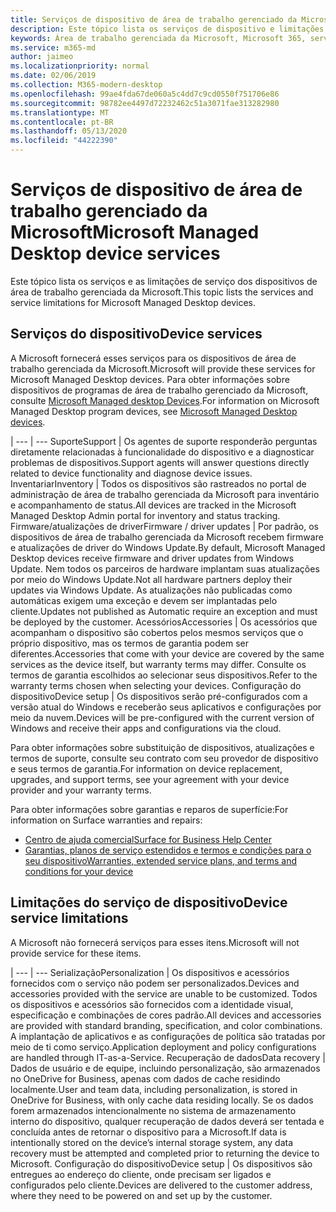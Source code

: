 ```yaml
---
title: Serviços de dispositivo de área de trabalho gerenciado da Microsoft
description: Este tópico lista os serviços de dispositivo e limitações da área de trabalho gerenciada da Microsoft.
keywords: Área de trabalho gerenciada da Microsoft, Microsoft 365, serviço, documentação
ms.service: m365-md
author: jaimeo
ms.localizationpriority: normal
ms.date: 02/06/2019
ms.collection: M365-modern-desktop
ms.openlocfilehash: 99ae4fda67de060a5c4dd7c9cd0550f751706e86
ms.sourcegitcommit: 98782ee4497d72232462c51a3071fae313282980
ms.translationtype: MT
ms.contentlocale: pt-BR
ms.lasthandoff: 05/13/2020
ms.locfileid: "44222390"
---
```

# <a name="microsoft-managed-desktop-device-services"></a><span data-ttu-id="dd81f-104">Serviços de dispositivo de área de trabalho gerenciado da Microsoft</span><span class="sxs-lookup"><span data-stu-id="dd81f-104">Microsoft Managed Desktop device services</span></span>

<span data-ttu-id="dd81f-105">Este tópico lista os serviços e as limitações de serviço dos dispositivos de área de trabalho gerenciada da Microsoft.</span><span class="sxs-lookup"><span data-stu-id="dd81f-105">This topic lists the services and service limitations for Microsoft Managed Desktop devices.</span></span>

## <a name="device-services"></a><span data-ttu-id="dd81f-106">Serviços do dispositivo</span><span class="sxs-lookup"><span data-stu-id="dd81f-106">Device services</span></span>

<span data-ttu-id="dd81f-107">A Microsoft fornecerá esses serviços para os dispositivos de área de trabalho gerenciada da Microsoft.</span><span class="sxs-lookup"><span data-stu-id="dd81f-107">Microsoft will provide these services for Microsoft Managed Desktop devices.</span></span> <span data-ttu-id="dd81f-108">Para obter informações sobre dispositivos de programas de área de trabalho gerenciado da Microsoft, consulte [Microsoft Managed desktop Devices](device-list.md).</span><span class="sxs-lookup"><span data-stu-id="dd81f-108">For information on Microsoft Managed Desktop program devices, see [Microsoft Managed Desktop devices](device-list.md).</span></span>

 | 
 --- | ---
<span data-ttu-id="dd81f-109">Suporte</span><span class="sxs-lookup"><span data-stu-id="dd81f-109">Support</span></span> | <span data-ttu-id="dd81f-110">Os agentes de suporte responderão perguntas diretamente relacionadas à funcionalidade do dispositivo e a diagnosticar problemas de dispositivos.</span><span class="sxs-lookup"><span data-stu-id="dd81f-110">Support agents will answer questions directly related to device functionality and diagnose device issues.</span></span>
<span data-ttu-id="dd81f-111">Inventariar</span><span class="sxs-lookup"><span data-stu-id="dd81f-111">Inventory</span></span> | <span data-ttu-id="dd81f-112">Todos os dispositivos são rastreados no portal de administração de área de trabalho gerenciada da Microsoft para inventário e acompanhamento de status.</span><span class="sxs-lookup"><span data-stu-id="dd81f-112">All devices are tracked in the Microsoft Managed Desktop Admin portal for inventory and status tracking.</span></span>
<span data-ttu-id="dd81f-113">Firmware/atualizações de driver</span><span class="sxs-lookup"><span data-stu-id="dd81f-113">Firmware / driver updates</span></span> | <span data-ttu-id="dd81f-114">Por padrão, os dispositivos de área de trabalho gerenciada da Microsoft recebem firmware e atualizações de driver do Windows Update.</span><span class="sxs-lookup"><span data-stu-id="dd81f-114">By default, Microsoft Managed Desktop devices receive firmware and driver updates from Windows Update.</span></span> <span data-ttu-id="dd81f-115">Nem todos os parceiros de hardware implantam suas atualizações por meio do Windows Update.</span><span class="sxs-lookup"><span data-stu-id="dd81f-115">Not all hardware partners deploy their updates via Windows Update.</span></span> <span data-ttu-id="dd81f-116">As atualizações não publicadas como automáticas exigem uma exceção e devem ser implantadas pelo cliente.</span><span class="sxs-lookup"><span data-stu-id="dd81f-116">Updates not published as Automatic require an exception and must be deployed by the customer.</span></span>
<span data-ttu-id="dd81f-117">Acessórios</span><span class="sxs-lookup"><span data-stu-id="dd81f-117">Accessories</span></span> | <span data-ttu-id="dd81f-118">Os acessórios que acompanham o dispositivo são cobertos pelos mesmos serviços que o próprio dispositivo, mas os termos de garantia podem ser diferentes.</span><span class="sxs-lookup"><span data-stu-id="dd81f-118">Accessories that come with your device are covered by the same services as the device itself, but warranty terms may differ.</span></span> <span data-ttu-id="dd81f-119">Consulte os termos de garantia escolhidos ao selecionar seus dispositivos.</span><span class="sxs-lookup"><span data-stu-id="dd81f-119">Refer to the warranty terms chosen when selecting your devices.</span></span> 
<span data-ttu-id="dd81f-120">Configuração do dispositivo</span><span class="sxs-lookup"><span data-stu-id="dd81f-120">Device setup</span></span>    | <span data-ttu-id="dd81f-121">Os dispositivos serão pré-configurados com a versão atual do Windows e receberão seus aplicativos e configurações por meio da nuvem.</span><span class="sxs-lookup"><span data-stu-id="dd81f-121">Devices will be pre-configured with the current version of Windows and receive their apps and configurations via the cloud.</span></span> 

<span data-ttu-id="dd81f-122">Para obter informações sobre substituição de dispositivos, atualizações e termos de suporte, consulte seu contrato com seu provedor de dispositivo e seus termos de garantia.</span><span class="sxs-lookup"><span data-stu-id="dd81f-122">For information on device replacement, upgrades, and support terms, see your agreement with your device provider and your warranty terms.</span></span>

<span data-ttu-id="dd81f-123">Para obter informações sobre garantias e reparos de superfície:</span><span class="sxs-lookup"><span data-stu-id="dd81f-123">For information on Surface warranties and repairs:</span></span>
- [<span data-ttu-id="dd81f-124">Centro de ajuda comercial</span><span class="sxs-lookup"><span data-stu-id="dd81f-124">Surface for Business Help Center</span></span>](https://support.microsoft.com/hub/4339296/surface-for-business-help)
- [<span data-ttu-id="dd81f-125">Garantias, planos de serviço estendidos e termos e condições para o seu dispositivo</span><span class="sxs-lookup"><span data-stu-id="dd81f-125">Warranties, extended service plans, and terms and conditions for your device</span></span>](https://support.microsoft.com/help/4040687/info-about-warranties-extended-service-plans-and-terms-conditions)


## <a name="device-service-limitations"></a><span data-ttu-id="dd81f-126">Limitações do serviço de dispositivo</span><span class="sxs-lookup"><span data-stu-id="dd81f-126">Device service limitations</span></span>

<span data-ttu-id="dd81f-127">A Microsoft não fornecerá serviços para esses itens.</span><span class="sxs-lookup"><span data-stu-id="dd81f-127">Microsoft will not provide service for these items.</span></span>

 | 
 --- | ---
<span data-ttu-id="dd81f-128">Serialização</span><span class="sxs-lookup"><span data-stu-id="dd81f-128">Personalization</span></span> | <span data-ttu-id="dd81f-129">Os dispositivos e acessórios fornecidos com o serviço não podem ser personalizados.</span><span class="sxs-lookup"><span data-stu-id="dd81f-129">Devices and accessories provided with the service are unable to be customized.</span></span> <span data-ttu-id="dd81f-130">Todos os dispositivos e acessórios são fornecidos com a identidade visual, especificação e combinações de cores padrão.</span><span class="sxs-lookup"><span data-stu-id="dd81f-130">All devices and accessories are provided with standard branding, specification, and color combinations.</span></span> <span data-ttu-id="dd81f-131">A implantação de aplicativos e as configurações de política são tratadas por meio de ti como serviço.</span><span class="sxs-lookup"><span data-stu-id="dd81f-131">Application deployment and policy configurations are handled through IT-as-a-Service.</span></span>
<span data-ttu-id="dd81f-132">Recuperação de dados</span><span class="sxs-lookup"><span data-stu-id="dd81f-132">Data recovery</span></span> | <span data-ttu-id="dd81f-133">Dados de usuário e de equipe, incluindo personalização, são armazenados no OneDrive for Business, apenas com dados de cache residindo localmente.</span><span class="sxs-lookup"><span data-stu-id="dd81f-133">User and team data, including personalization, is stored in OneDrive for Business, with only cache data residing locally.</span></span> <span data-ttu-id="dd81f-134">Se os dados forem armazenados intencionalmente no sistema de armazenamento interno do dispositivo, qualquer recuperação de dados deverá ser tentada e concluída antes de retornar o dispositivo para a Microsoft.</span><span class="sxs-lookup"><span data-stu-id="dd81f-134">If data is intentionally stored on the device’s internal storage system, any data recovery must be attempted and completed prior to returning the device to Microsoft.</span></span>
<span data-ttu-id="dd81f-135">Configuração do dispositivo</span><span class="sxs-lookup"><span data-stu-id="dd81f-135">Device setup</span></span> | <span data-ttu-id="dd81f-136">Os dispositivos são entregues ao endereço do cliente, onde precisam ser ligados e configurados pelo cliente.</span><span class="sxs-lookup"><span data-stu-id="dd81f-136">Devices are delivered to the customer address, where they need to be powered on and set up by the customer.</span></span>

